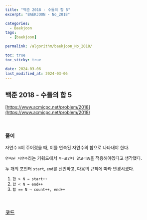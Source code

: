 ```yaml
---
title: "백준 2018 - 수들의 합 5"
excerpt: "BAEKJOON - No_2018"

categories:
  - Baekjoon
tags:
  - [baekjoon]

permalink: /algorithm/baekjoon_No_2018/

toc: true
toc_sticky: true

date: 2024-03-06
last_modified_at: 2024-03-06
---
```


## 백준 2018 - 수들의 합 5

[https://www.acmicpc.net/problem/2018](https://www.acmicpc.net/problem/2018)

<br>

### 풀이

자연수 `N`이 주어졌을 때, 이를 연속된 자연수의 합으로 나타내야 한다. <br>

`연속된 자연수`라는 키워드에서 `투-포인터 알고리즘`을 적용해야겠다고 생각했다. <br>

두 개의 포인터 `start`, `end`를 선언하고, 다음의 규칙에 따라 변경시켰다. <br>

1. `합 > N → start++`
2. `합 < N → end++`
3. `합 == N → count++, end++`

<br>

### 코드

<script src="https://gist.github.com/jinwoojwa/bafd9f80acfa1921e21c7f1561857e6a.js"></script>


